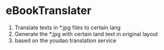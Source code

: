 # eBookTranslater
1. Translate texts in *.jpg files to certain lang
2. Generate the *.jpg with certain land text in original layout  
3. based on the youdao translation service
